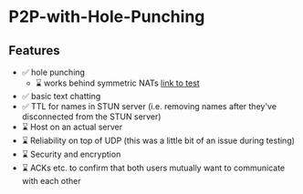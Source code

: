 # P2P-with-Hole-Punching
## Features
* ✅ hole punching
    * ⌛ works behind symmetric NATs [link to test](https://tomchen.github.io/symmetric-nat-test/)
* ✅ basic text chatting
* ✅ TTL for names in STUN server (i.e. removing names after they've disconnected from the STUN server)
* ⌛ Host on an actual server
* ⌛ Reliability on top of UDP (this was a little bit of an issue during testing)
* ⌛ Security and encryption
* ⌛ ACKs etc. to confirm that both users mutually want to communicate with each other
